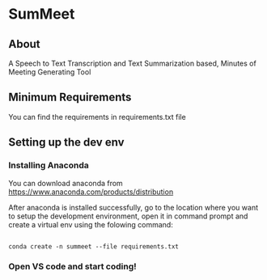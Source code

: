 # SumMeet

## About

A Speech to Text Transcription and Text Summarization based, Minutes of Meeting Generating Tool

## Minimum Requirements

You can find the requirements in requirements.txt file

## Setting up the dev env

### Installing Anaconda

You can download anaconda from https://www.anaconda.com/products/distribution

After anaconda is installed successfully, go to the location where you want to setup the development
environment, open it in command prompt and create a virtual env using the folowing command:

```

conda create -n summeet --file requirements.txt

```

### Open VS code and start coding! 
